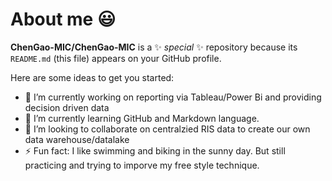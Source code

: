 # About me 😃

**ChenGao-MIC/ChenGao-MIC** is a ✨ _special_ ✨ repository because its `README.md` (this file) appears on your GitHub profile.

Here are some ideas to get you started:

- 🔭 I’m currently working on reporting via Tableau/Power Bi and providing decision driven data 
- 🌱 I’m currently learning GitHub and Markdown language.
- 👯 I’m looking to collaborate on centralzied RIS data to create our own data warehouse/datalake 
- ⚡ Fun fact: I like swimming and biking in the sunny day. But still practicing and trying to imporve my free style technique.
  

